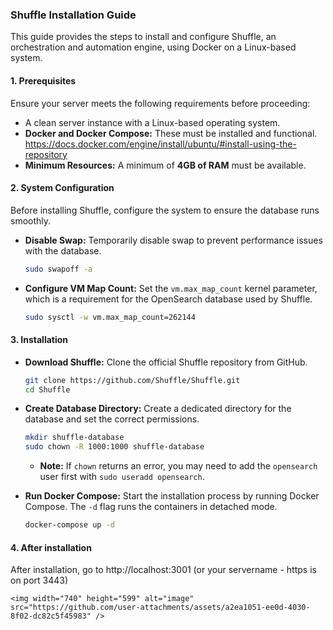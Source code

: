 ### **Shuffle Installation Guide**

This guide provides the steps to install and configure Shuffle, an orchestration and automation engine, using Docker on a Linux-based system.

#### **1. Prerequisites**

Ensure your server meets the following requirements before proceeding:

  * A clean server instance with a Linux-based operating system.
  * **Docker and Docker Compose:** These must be installed and functional.
       https://docs.docker.com/engine/install/ubuntu/#install-using-the-repository
  * **Minimum Resources:** A minimum of **4GB of RAM** must be available.

#### **2. System Configuration**

Before installing Shuffle, configure the system to ensure the database runs smoothly.

  * **Disable Swap:** Temporarily disable swap to prevent performance issues with the database.
    ```bash
    sudo swapoff -a
    ```
  * **Configure VM Map Count:** Set the `vm.max_map_count` kernel parameter, which is a requirement for the OpenSearch database used by Shuffle.
    ```bash
    sudo sysctl -w vm.max_map_count=262144
    ```

#### **3. Installation**

  * **Download Shuffle:** Clone the official Shuffle repository from GitHub.

    ```bash
    git clone https://github.com/Shuffle/Shuffle.git
    cd Shuffle
    ```

  * **Create Database Directory:** Create a dedicated directory for the database and set the correct permissions.

    ```bash
    mkdir shuffle-database
    sudo chown -R 1000:1000 shuffle-database
    ```

      * **Note:** If `chown` returns an error, you may need to add the `opensearch` user first with `sudo useradd opensearch`.

  * **Run Docker Compose:** Start the installation process by running Docker Compose. The `-d` flag runs the containers in detached mode.

    ```bash
    docker-compose up -d
    ```
#### **4. After installation**

After installation, go to http://localhost:3001 (or your servername - https is on port 3443)

    <img width="740" height="599" alt="image" src="https://github.com/user-attachments/assets/a2ea1051-ee0d-4030-8f02-dc82c5f45983" />
